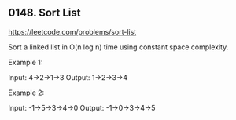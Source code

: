 ## 0148. Sort List

https://leetcode.com/problems/sort-list

Sort a linked list in O(n log n) time using constant space complexity.

Example 1:

Input: 4->2->1->3
Output: 1->2->3->4

Example 2:

Input: -1->5->3->4->0
Output: -1->0->3->4->5
